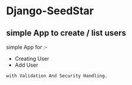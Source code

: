 # Django-SeedStar
## simple App to create / list users 

simple App for :-

- Creating User
- Add User

```
with Validation And Security Handling.
```
